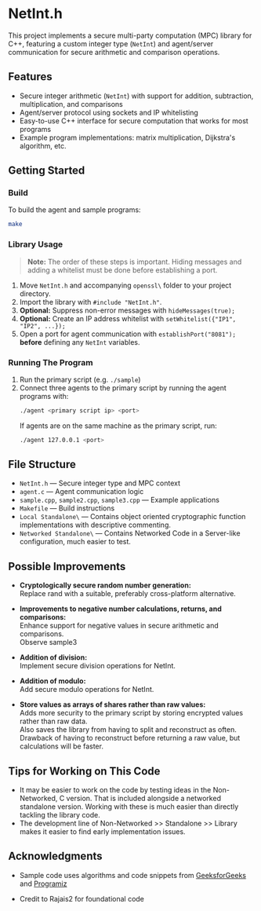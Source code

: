 # NetInt.h

This project implements a secure multi-party computation (MPC) library for C++, featuring a custom integer type (`NetInt`) and agent/server communication for secure arithmetic and comparison operations.

## Features

- Secure integer arithmetic (`NetInt`) with support for addition, subtraction, multiplication, and comparisons
- Agent/server protocol using sockets and IP whitelisting
- Easy-to-use C++ interface for secure computation that works for most programs
- Example program implementations: matrix multiplication, Dijkstra's algorithm, etc.

## Getting Started

### Build

To build the agent and sample programs:

```sh
make
```

### Library Usage

> **Note:** The order of these steps is important. Hiding messages and adding a whitelist must be done before establishing a port.

1. Move `NetInt.h` and accompanying `openssl\` folder to your project directory.
2. Import the library with `#include "NetInt.h"`.
3. **Optional:** Suppress non-error messages with `hideMessages(true);`
4. **Optional:** Create an IP address whitelist with `setWhitelist({"IP1", "IP2", ...});`
5. Open a port for agent communication with `establishPort("8081");` **before** defining any `NetInt` variables.

### Running The Program

1. Run the primary script (e.g. `./sample`)
2. Connect three agents to the primary script by running the agent programs with:
   ```sh
   ./agent <primary script ip> <port>
   ```
   If agents are on the same machine as the primary script, run:
   ```sh
   ./agent 127.0.0.1 <port>
   ```

## File Structure

- `NetInt.h` — Secure integer type and MPC context
- `agent.c` — Agent communication logic
- `sample.cpp`, `sample2.cpp`, `sample3.cpp` — Example applications
- `Makefile` — Build instructions
- `Local Standalone\` — Contains object oriented cryptographic function implementations with descriptive commenting.
- `Networked Standalone\` — Contains Networked Code in a Server-like configuration, much easier to test.

## Possible Improvements
- **Cryptologically secure random number generation:**  
  Replace rand with a suitable, preferably cross-platform alternative.
    
- **Improvements to negative number calculations, returns, and comparisons:**  
  Enhance support for negative values in secure arithmetic and comparisons.  
  Observe sample3
    
- **Addition of division:**  
  Implement secure division operations for NetInt.
    
- **Addition of modulo:**  
  Add secure modulo operations for NetInt.
    
- **Store values as arrays of shares rather than raw values:**  
  Adds more security to the primary script by storing encrypted values rather than raw data.  
  Also saves the library from having to split and reconstruct as often.  
  Drawback of having to reconstruct before returning a raw value, but calculations will be faster.

## Tips for Working on This Code
- It may be easier to work on the code by testing ideas in the Non-Networked, C version. That is included alongside a networked standalone version. Working with these is much easier than directly tackling the library code.
- The development line of Non-Networked >> Standalone >> Library makes it easier to find early implementation issues.


## Acknowledgments

- Sample code uses algorithms and code snippets from [GeeksforGeeks](https://www.geeksforgeeks.org/cpp/c-program-for-dijkstras-shortest-path-algorithm-greedy-algo-7/) and [Programiz](https://www.programiz.com/cpp-programming/examples/matrix-multiplication-function
)

- Credit to Rajais2 for foundational code
